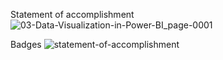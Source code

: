 Statement of accomplishment 
![03-Data-Visualization-in-Power-BI_page-0001](https://github.com/shrutipitale/Data-Analyst-in-Power-BI/assets/80112581/fd999eca-29d0-415b-a30f-59bd5ac80ec8)

Badges
![statement-of-accomplishment](https://github.com/shrutipitale/Data-Analyst-in-Power-BI/assets/80112581/da607328-6d50-4f32-84fe-6097d17177b0)
